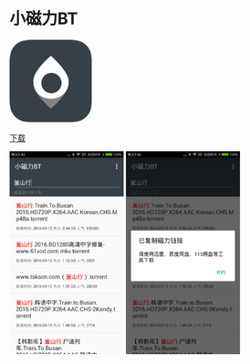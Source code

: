 # 小磁力BT

 ![小磁力144](img/小磁力144.png)

[下载](http://sj.qq.com/myapp/detail.htm?apkName=io.github.skyhacker2.magnetsearch)

 <img src="img/BT1.png" width="200px"/>

<img src="img/BT2.png" width="200px"/>
